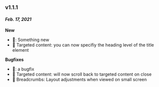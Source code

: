 ## <sub>v1.1.1</sub>

#### _Feb. 17, 2021_

**New**

- 🐠: Something new
- 🎯 Targeted content: you can now specifiy the heading level of the title element

**Bugfixes**

- 🐛: a bugfix
- 🎯 Targeted content: will now scroll back to targeted content on close
- 🥖 Breadcrumbs: Layout adjustments when viewed on small screen
